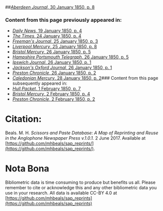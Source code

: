 ##[*Aberdeen Journal*, 30 January 1850, p. 8](https://mhbeals.github.io/sap_html/Aberdeen-Journal/Aberdeen-Journal-30-January-1850-p-8)

### Content from this page previously appeared in:
+ [*Daily News*, 19 January 1850, p. 4](https://mhbeals.github.io/sap_html/Daily-News/Daily-News-19-January-1850-p-4)
+ [*The Times*, 24 January 1850, p. 4](https://mhbeals.github.io/sap_html/The-Times/The-Times-24-January-1850-p-4)
+ [*Freeman's Journal*, 25 January 1850, p. 3](https://mhbeals.github.io/sap_html/Freeman's-Journal/Freeman's-Journal-25-January-1850-p-3)
+ [*Liverpool Mercury*, 25 January 1850, p. 8](https://mhbeals.github.io/sap_html/Liverpool-Mercury/Liverpool-Mercury-25-January-1850-p-8)
+ [*Bristol Mercury*, 26 January 1850, p. 5](https://mhbeals.github.io/sap_html/Bristol-Mercury/Bristol-Mercury-26-January-1850-p-5)
+ [*Hampshire Portsmouth Telegraph*, 26 January 1850, p. 5](https://mhbeals.github.io/sap_html/Hampshire-Portsmouth-Telegraph/Hampshire-Portsmouth-Telegraph-26-January-1850-p-5)
+ [*Ipswich Journal*, 26 January 1850, p. 1](https://mhbeals.github.io/sap_html/Ipswich-Journal/Ipswich-Journal-26-January-1850-p-1)
+ [*Jackson's Oxford Journal*, 26 January 1850, p. 1](https://mhbeals.github.io/sap_html/Jackson's-Oxford-Journal/Jackson's-Oxford-Journal-26-January-1850-p-1)
+ [*Preston Chronicle*, 26 January 1850, p. 2](https://mhbeals.github.io/sap_html/Preston-Chronicle/Preston-Chronicle-26-January-1850-p-2)
+ [*Caledonian Mercury*, 28 January 1850, p. 2](https://mhbeals.github.io/sap_html/Caledonian-Mercury/Caledonian-Mercury-28-January-1850-p-2)### Content from this page subsequently appeared in:
+ [*Hull Packet*, 1 February 1850, p. 7](https://mhbeals.github.io/sap_html/Hull-Packet/Hull-Packet-1-February-1850-p-7)
+ [*Bristol Mercury*, 2 February 1850, p. 4](https://mhbeals.github.io/sap_html/Bristol-Mercury/Bristol-Mercury-2-February-1850-p-4)
+ [*Preston Chronicle*, 2 February 1850, p. 2](https://mhbeals.github.io/sap_html/Preston-Chronicle/Preston-Chronicle-2-February-1850-p-2)
                    
# Citation: 

Beals. M. H. *Scissors and Paste Database: A Map of Reprinting and Reuse in the Anglophone Newspaper Press v.1.0.1.* 2 June 2017. Available at [https://github.com/mhbeals/sap_reprints/](https://github.com/mhbeals/sap_reprints/). 
                    
# Nota Bona

Bibliometric data is time consuming to produce but benefits us all. Please remember to cite or acknowledge this and any other bibliometric data you use in your research. All data is available CC-BY 4.0 at [https://github.com/mhbeals/sap_reprints](https://github.com/mhbeals/sap_reprints)